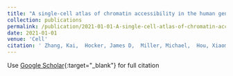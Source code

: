 ```yaml
---
title: "A single-cell atlas of chromatin accessibility in the human genome"
collection: publications
permalink: /publication/2021-01-01-A-single-cell-atlas-of-chromatin-accessibility-in-the-human-genome
date: 2021-01-01
venue: 'Cell'
citation: ' Zhang, Kai,  Hocker, James D,  Miller, Michael,  Hou, Xiaomeng,  Chiou, Joshua,  Poirion, Olivier B,  Qiu, Yunjiang,  <strong><em>Li, Yang E</em></strong>,  Gaulton, Kyle J,  Wang, Allen,  ..., Bing, Ren &quot;A single-cell atlas of chromatin accessibility in the human genome.&quot; <strong>Cell</strong>, 2021.'
---
```

Use [Google Scholar](https://scholar.google.com/scholar?q=A+single+cell+atlas+of+chromatin+accessibility+in+the+human+genome){:target="_blank"} for full citation
